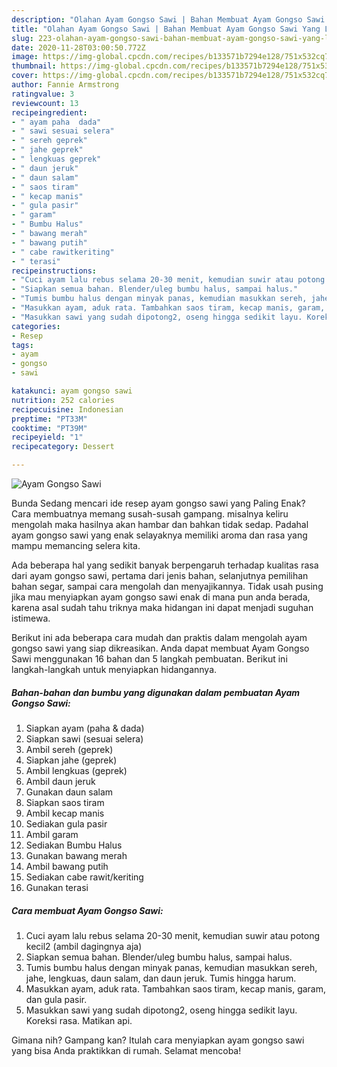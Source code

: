 ```yaml
---
description: "Olahan Ayam Gongso Sawi | Bahan Membuat Ayam Gongso Sawi Yang Lezat"
title: "Olahan Ayam Gongso Sawi | Bahan Membuat Ayam Gongso Sawi Yang Lezat"
slug: 223-olahan-ayam-gongso-sawi-bahan-membuat-ayam-gongso-sawi-yang-lezat
date: 2020-11-28T03:00:50.772Z
image: https://img-global.cpcdn.com/recipes/b133571b7294e128/751x532cq70/ayam-gongso-sawi-foto-resep-utama.jpg
thumbnail: https://img-global.cpcdn.com/recipes/b133571b7294e128/751x532cq70/ayam-gongso-sawi-foto-resep-utama.jpg
cover: https://img-global.cpcdn.com/recipes/b133571b7294e128/751x532cq70/ayam-gongso-sawi-foto-resep-utama.jpg
author: Fannie Armstrong
ratingvalue: 3
reviewcount: 13
recipeingredient:
- " ayam paha  dada"
- " sawi sesuai selera"
- " sereh geprek"
- " jahe geprek"
- " lengkuas geprek"
- " daun jeruk"
- " daun salam"
- " saos tiram"
- " kecap manis"
- " gula pasir"
- " garam"
- " Bumbu Halus"
- " bawang merah"
- " bawang putih"
- " cabe rawitkeriting"
- " terasi"
recipeinstructions:
- "Cuci ayam lalu rebus selama 20-30 menit, kemudian suwir atau potong kecil2 (ambil dagingnya aja)"
- "Siapkan semua bahan. Blender/uleg bumbu halus, sampai halus."
- "Tumis bumbu halus dengan minyak panas, kemudian masukkan sereh, jahe, lengkuas, daun salam, dan daun jeruk. Tumis hingga harum."
- "Masukkan ayam, aduk rata. Tambahkan saos tiram, kecap manis, garam, dan gula pasir."
- "Masukkan sawi yang sudah dipotong2, oseng hingga sedikit layu. Koreksi rasa. Matikan api."
categories:
- Resep
tags:
- ayam
- gongso
- sawi

katakunci: ayam gongso sawi 
nutrition: 252 calories
recipecuisine: Indonesian
preptime: "PT33M"
cooktime: "PT39M"
recipeyield: "1"
recipecategory: Dessert

---
```



![Ayam Gongso Sawi](https://img-global.cpcdn.com/recipes/b133571b7294e128/751x532cq70/ayam-gongso-sawi-foto-resep-utama.jpg)

Bunda Sedang mencari ide resep ayam gongso sawi yang Paling Enak? Cara membuatnya memang susah-susah gampang. misalnya keliru mengolah maka hasilnya akan hambar dan bahkan tidak sedap. Padahal ayam gongso sawi yang enak selayaknya memiliki aroma dan rasa yang mampu memancing selera kita.

Ada beberapa hal yang sedikit banyak berpengaruh terhadap kualitas rasa dari ayam gongso sawi, pertama dari jenis bahan, selanjutnya pemilihan bahan segar, sampai cara mengolah dan menyajikannya. Tidak usah pusing jika mau menyiapkan ayam gongso sawi enak di mana pun anda berada, karena asal sudah tahu triknya maka hidangan ini dapat menjadi suguhan istimewa.




Berikut ini ada beberapa cara mudah dan praktis dalam mengolah ayam gongso sawi yang siap dikreasikan. Anda dapat membuat Ayam Gongso Sawi menggunakan 16 bahan dan 5 langkah pembuatan. Berikut ini langkah-langkah untuk menyiapkan hidangannya.

<!--inarticleads1-->

##### Bahan-bahan dan bumbu yang digunakan dalam pembuatan Ayam Gongso Sawi:

1. Siapkan  ayam (paha &amp; dada)
1. Siapkan  sawi (sesuai selera)
1. Ambil  sereh (geprek)
1. Siapkan  jahe (geprek)
1. Ambil  lengkuas (geprek)
1. Ambil  daun jeruk
1. Gunakan  daun salam
1. Siapkan  saos tiram
1. Ambil  kecap manis
1. Sediakan  gula pasir
1. Ambil  garam
1. Sediakan  Bumbu Halus
1. Gunakan  bawang merah
1. Ambil  bawang putih
1. Sediakan  cabe rawit/keriting
1. Gunakan  terasi




<!--inarticleads2-->

##### Cara membuat Ayam Gongso Sawi:

1. Cuci ayam lalu rebus selama 20-30 menit, kemudian suwir atau potong kecil2 (ambil dagingnya aja)
1. Siapkan semua bahan. Blender/uleg bumbu halus, sampai halus.
1. Tumis bumbu halus dengan minyak panas, kemudian masukkan sereh, jahe, lengkuas, daun salam, dan daun jeruk. Tumis hingga harum.
1. Masukkan ayam, aduk rata. Tambahkan saos tiram, kecap manis, garam, dan gula pasir.
1. Masukkan sawi yang sudah dipotong2, oseng hingga sedikit layu. Koreksi rasa. Matikan api.




Gimana nih? Gampang kan? Itulah cara menyiapkan ayam gongso sawi yang bisa Anda praktikkan di rumah. Selamat mencoba!
